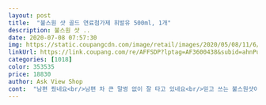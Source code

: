 ```yaml
---
layout: post 
title:  "불스원 샷 골드 연료첨가제 휘발유 500ml, 1개" 
description: 불스원 샷 ..
date: 2020-07-08 07:57:30 
img: https://static.coupangcdn.com/image/retail/images/2020/05/08/11/6/5265203e-00bf-4ae7-9d6b-df51be472835.jpg 
linkUrl: https://link.coupang.com/re/AFFSDP?lptag=AF3600438&subid=ahnPublicAsk&pageKey=1577144080&itemId=2696943956&vendorItemId=70687351693&traceid=V0-113-3bdeb7ad21a9f6c0 
categories: [1018] 
color: 353535 
price: 18830 
author: Ask View Shop 
cont:  "남편 줬네요<br/>남편 차 큰 말썽 없이 잘 타고 있네요<br/>믿고 쓰는 불스원샷이예요<br/>불스원 제품 계속 사용해오고<br/>엔진 때 덜 끼게 해준다는 광고 보고<br/>연식 오래 됐어도<br/>우선 싸서 삿는데 써봐야알것같아요<br/>이번엔 오래된 차에 좋다는 제품 사서<br/>차 정비 제 때 잘 해서인지<br/>차량 키로수마다 적절한 제품들이 나오는데 조금 오래된 차량에 골드제춘 구매하여 사용해봅니다.<br/><br/>틈틈이 불스원 제품 사서 관리하던 터라<br/>" 
---
```

